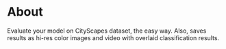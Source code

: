 # About

Evaluate your model on CityScapes dataset, the easy way.
Also, saves results as hi-res color images and video with overlaid classification results.
